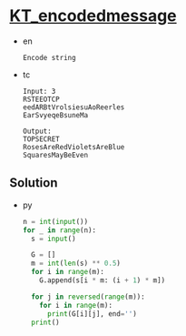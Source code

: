 # [KT_encodedmessage](https://open.kattis.com/problems/encodedmessage)

* en

  ```en
  Encode string
  ```

* tc

  ```tc
  Input: 3
  RSTEEOTCP
  eedARBtVrolsiesuAoReerles
  EarSvyeqeBsuneMa

  Output:
  TOPSECRET
  RosesAreRedVioletsAreBlue
  SquaresMayBeEven

  ```

## Solution

* py

  ```py
  n = int(input())
  for _ in range(n):
    s = input()

    G = []
    m = int(len(s) ** 0.5)
    for i in range(m):
      G.append(s[i * m: (i + 1) * m])

    for j in reversed(range(m)):
      for i in range(m):
        print(G[i][j], end='')
    print()
  ```
